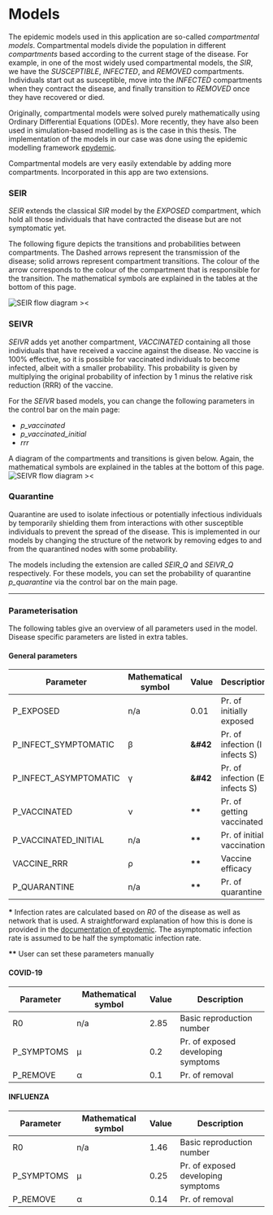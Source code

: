 # Models

The epidemic models used in this application are so-called *compartmental models*.
Compartmental models divide the population in different *compartments* based
according to the current stage of the disease. For example, in one of the most
widely used compartmental models, the *SIR*, we have the *SUSCEPTIBLE*, 
*INFECTED*, and *REMOVED* compartments. Individuals start out as susceptible,
move into the *INFECTED* compartments when they contract the disease, and 
finally transition to *REMOVED* once they have recovered or died.

Originally, compartmental models were solved purely mathematically using
Ordinary Differential Equations (ODEs). More recently, they have also been
used in simulation-based modelling as is the case in this thesis. The 
implementation of the models in our case was done using the epidemic modelling
framework [epydemic](https://github.com/simoninireland/epydemic).

Compartmental models are very easily extendable by adding more compartments.
Incorporated in this app are two extensions.

### SEIR
*SEIR* extends the classical *SIR* model by the *EXPOSED* compartment, which
hold all those individuals that have contracted the disease but are not 
symptomatic yet. 

The following figure depicts the transitions and probabilities
between compartments. The Dashed arrows represent the transmission of the 
disease; solid arrows represent compartment transitions. The colour of 
the arrow corresponds to the colour of the compartment that is 
responsible for the transition. The mathematical symbols are explained in the
tables at the bottom of this page.

![SEIR flow diagram ><](/assets/img/SEIR-adapted.png)

### SEIVR
*SEIVR* adds yet another compartment, *VACCINATED* containing all those 
individuals that have received a vaccine against the disease. No vaccine is 
100% effective, so it is possible for vaccinated individuals to become infected,
albeit with a smaller probability. This probability is given by multiplying
the original probability of infection by 1 minus the relative risk reduction 
(RRR) of the vaccine.

For the *SEIVR* based models, you can change the following parameters in the
control bar on the main page:

- *p_vaccinated*
- *p_vaccinated_initial*
- *rrr*

A diagram of the compartments and transitions is given below. Again, the
mathematical symbols are explained in the tables at the bottom of this page.
![SEIVR flow diagram ><](/assets/img/SEIVR.png)

### Quarantine
Quarantine are used to isolate infectious or potentially infectious individuals 
by temporarily shielding them from interactions with other susceptible 
individuals to prevent the spread of the disease. This is implemented in our 
models by changing the structure of the network by removing edges to and from 
the quarantined nodes with some probability.

The models including the extension are called *SEIR_Q* and *SEIVR_Q* 
respectively. For these models, you can set the probability of 
quarantine *p_quarantine* via the control bar on the main page.

----
### Parameterisation

The following tables give an overview of all parameters used in the model.
Disease specific parameters are listed in extra tables.

#### General parameters
| Parameter             | Mathematical symbol | Value          | Description                        |
|-----------------------|---------------------|----------------|------------------------------------|
| P_EXPOSED             | n/a                 | 0.01           | Pr. of initially exposed           |
| P_INFECT_SYMPTOMATIC  | &beta;              | **&#42**       | Pr. of infection (I infects S)     |
| P_INFECT_ASYMPTOMATIC | &gamma;             | **&#42**       | Pr. of infection (E infects S)     |
| P_VACCINATED          | &nu;                | **&#42;&#42;** | Pr. of getting vaccinated          |
| P_VACCINATED_INITIAL  | n/a                 | **&#42;&#42;** | Pr. of initial vaccination         |
| VACCINE_RRR           | &rho;               | **&#42;&#42;** | Vaccine efficacy                   |
| P_QUARANTINE          | n/a                 | **&#42;&#42;** | Pr. of quarantine                  |

**&#42;** Infection rates are calculated based on *R0* of the disease as well as
network that is used. A straightforward explanation of how this is done is
provided in the [documentation of epydemic](https://pyepydemic.readthedocs.io/en/latest/cookbook/from-r-to-probabilities.html).
The asymptomatic infection rate is assumed to be half the symptomatic infection rate.

**&#42;&#42;** User can set these parameters manually 

#### COVID-19
| Parameter             | Mathematical symbol | Value          | Description                        |
|-----------------------|---------------------|----------------|------------------------------------|
| R0                    | n/a                 | 2.85           | Basic reproduction number          |
| P_SYMPTOMS            | &mu;                | 0.2            | Pr. of exposed developing symptoms |
| P_REMOVE              | &alpha;             | 0.1            | Pr. of removal                     |

#### INFLUENZA
| Parameter             | Mathematical symbol | Value          | Description                        |
|-----------------------|---------------------|----------------|------------------------------------|
| R0                    | n/a                 | 1.46           | Basic reproduction number          |
| P_SYMPTOMS            | &mu;                | 0.25           | Pr. of exposed developing symptoms |
| P_REMOVE              | &alpha;             | 0.14           | Pr. of removal                     |
